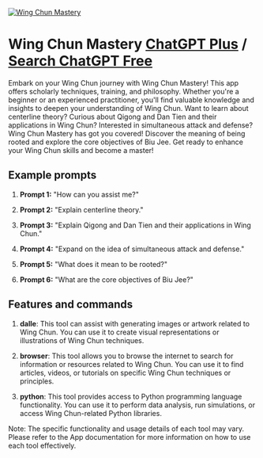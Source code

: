 
[![Wing Chun Mastery](https://files.oaiusercontent.com/file-IF9WsYHMNVMLt6I8zxoOn3I4?se=2123-10-16T06%3A54%3A59Z&sp=r&sv=2021-08-06&sr=b&rscc=max-age%3D31536000%2C%20immutable&rscd=attachment%3B%20filename%3D069d255a-3cba-4c83-8735-624a5e555353.webp&sig=w19bJjS95L71OKG/6aMMN4tC0yYP9gyWPJMwzwiub/s%3D)](https://chat.openai.com/g/g-FWBVFTNQ0-wing-chun-mastery)

# Wing Chun Mastery [ChatGPT Plus](https://chat.openai.com/g/g-FWBVFTNQ0-wing-chun-mastery) / [Search ChatGPT Free](https://gptcall.net/index.html#/?search=Wing%20Chun%20Mastery)

Embark on your Wing Chun journey with Wing Chun Mastery! This app offers scholarly techniques, training, and philosophy. Whether you're a beginner or an experienced practitioner, you'll find valuable knowledge and insights to deepen your understanding of Wing Chun. Want to learn about centerline theory? Curious about Qigong and Dan Tien and their applications in Wing Chun? Interested in simultaneous attack and defense? Wing Chun Mastery has got you covered! Discover the meaning of being rooted and explore the core objectives of Biu Jee. Get ready to enhance your Wing Chun skills and become a master!

## Example prompts

1. **Prompt 1:** "How can you assist me?"

2. **Prompt 2:** "Explain centerline theory."

3. **Prompt 3:** "Explain Qigong and Dan Tien and their applications in Wing Chun."

4. **Prompt 4:** "Expand on the idea of simultaneous attack and defense."

5. **Prompt 5:** "What does it mean to be rooted?"

6. **Prompt 6:** "What are the core objectives of Biu Jee?"

## Features and commands

1. **dalle**: This tool can assist with generating images or artwork related to Wing Chun. You can use it to create visual representations or illustrations of Wing Chun techniques.

2. **browser**: This tool allows you to browse the internet to search for information or resources related to Wing Chun. You can use it to find articles, videos, or tutorials on specific Wing Chun techniques or principles.

3. **python**: This tool provides access to Python programming language functionality. You can use it to perform data analysis, run simulations, or access Wing Chun-related Python libraries.

Note: The specific functionality and usage details of each tool may vary. Please refer to the App documentation for more information on how to use each tool effectively.


